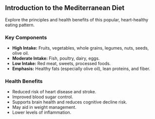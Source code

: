 ## Introduction to the Mediterranean Diet

Explore the principles and health benefits of this popular, heart-healthy eating pattern.

### Key Components
*   **High Intake:** Fruits, vegetables, whole grains, legumes, nuts, seeds, olive oil.
*   **Moderate Intake:** Fish, poultry, dairy, eggs.
*   **Low Intake:** Red meat, sweets, processed foods.
*   **Emphasis:** Healthy fats (especially olive oil), lean proteins, and fiber.

### Health Benefits
*   Reduced risk of heart disease and stroke.
*   Improved blood sugar control.
*   Supports brain health and reduces cognitive decline risk.
*   May aid in weight management.
*   Lower levels of inflammation. 